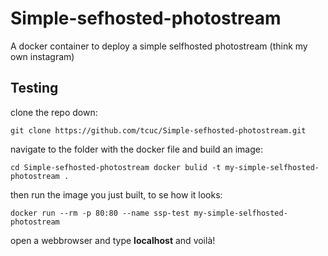 # Simple-sefhosted-photostream
A docker container to deploy a simple selfhosted photostream (think my own instagram)


## Testing
clone the repo down:

`git clone https://github.com/tcuc/Simple-sefhosted-photostream.git`

navigate to the folder with the docker file and build an image:

`cd Simple-sefhosted-photostream
docker bulid -t my-simple-selfhosted-photostream .`

then run the image you just built, to se how it looks:

`docker run --rm -p 80:80 --name ssp-test my-simple-selfhosted-photostream`

open a webbrowser and type __localhost__
and voilà!
